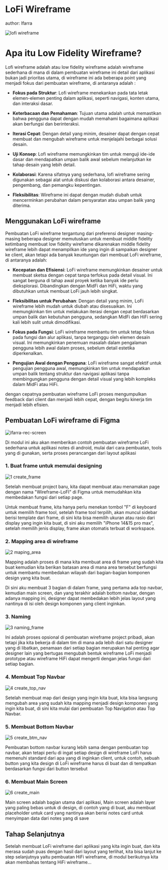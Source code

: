 # LoFi Wireframe
author: Ifarra

![lofi wireframe](https://i.pinimg.com/736x/9d/e4/9a/9de49a84f4e430bb3247372737706fa4.jpg)

# Apa itu Low Fidelity Wireframe?
Lofi wireframe adalah atau low fidelity wireframe adalah wireframe sederhana di mana di dalam pembuatan wireframe ini detail dari aplikasi bukan jadi prioritas utama, di wireframe ini ada beberapa point yang menjadi fokus dari pembuatan wireframe, di antaranya adalah :
-   **Fokus pada Struktur**: Lofi wireframe menekankan pada tata letak elemen-elemen penting dalam aplikasi, seperti navigasi, konten utama, dan interaksi dasar.
    
-   **Keterbacaan dan Pemahaman**: Tujuan utama adalah untuk memastikan bahwa pengguna dapat dengan mudah memahami bagaimana aplikasi akan berfungsi dan berinteraksi.
    
-   **Iterasi Cepat**: Dengan detail yang minim, desainer dapat dengan cepat membuat dan mengubah wireframe untuk menjelajahi berbagai solusi desain.
    
-   **Uji Konsep**: Lofi wireframe memungkinkan tim untuk menguji ide-ide dasar dan mendapatkan umpan balik awal sebelum melanjutkan ke tahap desain yang lebih detail.
    
-   **Kolaborasi**: Karena sifatnya yang sederhana, lofi wireframe sering digunakan sebagai alat untuk diskusi dan kolaborasi antara desainer, pengembang, dan pemangku kepentingan.
    
-   **Fleksibilitas**: Wireframe ini dapat dengan mudah diubah untuk mencerminkan perubahan dalam persyaratan atau umpan balik yang diterima.

## Menggunakan LoFi wireframe
Pembuatan LoFi wireframe tergantung dari preferensi designer masing-masing beberapa designer memutuskan untuk membuat middle fidelity ketimbang membuat low fidelity wireframe dikarenakan middle fidelity wireframe lebih dapat menampilkan ide yang ingin di sampaikan designer ke client, akan tetapi ada banyak keuntungan dari membuat LoFi wireframe, di antaranya adalah:

-   **Kecepatan dan Efisiensi**: LoFi wireframe memungkinkan desainer untuk membuat sketsa dengan cepat tanpa terfokus pada detail visual. Ini sangat berguna di tahap awal proyek ketika banyak ide perlu dieksplorasi. Dibandingkan dengan MidFi dan HiFi, waktu yang dibutuhkan untuk membuat LoFi jauh lebih singkat.
    
-   **Fleksibilitas untuk Perubahan**: Dengan detail yang minim, LoFi wireframe lebih mudah untuk diubah atau disesuaikan. Ini memungkinkan tim untuk melakukan iterasi dengan cepat berdasarkan umpan balik dan kebutuhan pengguna, sedangkan MidFi dan HiFi sering kali lebih sulit untuk dimodifikasi.
    
-   **Fokus pada Fungsi**: LoFi wireframe membantu tim untuk tetap fokus pada fungsi dan alur aplikasi, tanpa terganggu oleh elemen desain visual. Ini memungkinkan penemuan masalah dalam pengalaman pengguna lebih awal dalam proses, sebelum detail estetika diperkenalkan.
    
-   **Pengujian Awal dengan Pengguna**: LoFi wireframe sangat efektif untuk pengujian pengguna awal, memungkinkan tim untuk mendapatkan umpan balik tentang struktur dan navigasi aplikasi tanpa membingungkan pengguna dengan detail visual yang lebih kompleks dalam MidFi atau HiFi.

dengan cepatnya pembuatan wireframe LoFi proses mengumpulkan feedback dari client dan menjadi lebih cepat, dengan begitu kinerja tim menjadi lebih efisien.

## Pembuatan LoFi wireframe di Figma
![ifarra-rec-screen](https://github.com/user-attachments/assets/db39266a-385f-457b-9dd6-a9073c44021d)

Di modul ini aku akan memberikan contoh pembuatan wireframe LoFi sederhana untuk aplikasi notes di android, mulai dari cara pembuatan, tools yang di gunakan, serta proses perancangan dari layout aplikasi

### 1. Buat frame untuk memulai designing
![1 create_frame](https://github.com/user-attachments/assets/1d5751e6-4d1e-4c2c-b7e5-8c5384d72706)

Setelah membuat project baru, kita dapat membuat atau menamakan page dengan nama "Wireframe-LoFI" di Figma untuk memudahkan kita membedakan fungsi dari setiap page.

Untuk membuat frame, kita hanya perlu menekan tombol "F" di keyboard untuk memilih frame tool, setelah frame tool terpilih, akan muncul sidebar berisi template dari frame, di sini kita bisa memilih ukuran atau rasio dari display yang ingin kita buat, di sini aku memilih "iPhone 14&15 pro max", setelah memilih jenis display, frame akan otomatis terbuat di workspace.

### 2. Mapping area di wireframe
![2 maping_area](https://github.com/user-attachments/assets/4a3bda65-89cf-4118-8426-2376f7654db0)

Mapping adalah proses di mana kita membuat area di frame yang sudah kita buat kemudian kita berikan batasan area di mana area tersebut berfungsi untuk membantu membedakan wilayah dari bagian-bagian komponen design yang kita buat.

Di sini aku membuat 3 bagian di dalam frame, yang pertama ada top navbar, kemudian main screen, dan yang terakhir adalah bottom navbar, dengan adanya mapping ini, designer dapat membedakan lebih jelas layout yang nantinya di isi oleh design komponen yang client inginkan.

### 3. Naming
![3 naming_frame](https://github.com/user-attachments/assets/86e4da3e-57cd-4c05-ae38-e7e9159c04a9)

Ini adalah proses opsional di pembuatan wireframe project pribadi, akan tetapi jika kita bekerja di dalam tim di mana ada lebih dari satu designer yang di libatkan, penamaan dari setiap bagian merupakan hal penting agar designer lain yang bertugas mengubah bentuk wireframe LoFi menjadi prototype atau wireframe HiFi dapat mengerti dengan jelas fungsi dari setiap bagian.

### 4. Membuat Top Navbar
![4 create_top_nav](https://github.com/user-attachments/assets/21383984-72bc-4f9e-afe4-79f801da7f20)

Setelah membuat map dari design yang ingin kita buat, kita bisa langsung mengubah area yang sudah kita mapping menjadi design komponen yang ingin kita buat, di sini kita mulai dari pembuatan Top Navigation atau Top Navbar.

### 5. Membuat Bottom Navbar
![5 create_btm_nav](https://github.com/user-attachments/assets/9c025f05-b649-43de-90d8-030e1b1a7b3a)

Pembuatan bottom navbar kurang lebih sama dengan pembuatan top navbar, akan tetapi perlu di ingat setiap design di wireframe LoFi harus memenuhi standard dari apa yang di inginkan client, untuk contoh, sebuah button yang kita design di LoFi wireframe harus di buat dan di tempatkan berdasarkan fungsi dari button tersebut

### 6. Membuat Main Screen
![6 create_main](https://github.com/user-attachments/assets/3c28afe1-77a1-401d-bd6e-98dfb84f3a8d)


Main screen adalah bagian utama dari aplikasi, Main screen adalah layer yang paling bebas untuk di design, di contoh yang di buat, aku membuat placeholder untuk card yang nantinya akan berisi notes card untuk menyimpan data dari notes yang di save

## Tahap Selanjutnya
Setelah membuat LoFi wireframe dari aplikasi yang kita ingin buat, dan kita merasa sudah puas dengan hasil dari layout yang terlihat, kita bisa lanjut ke step selanjutnya yaitu pembuatan HiFi wireframe, di modul berikutnya kita akan membahas tentang HiFi wireframe...
